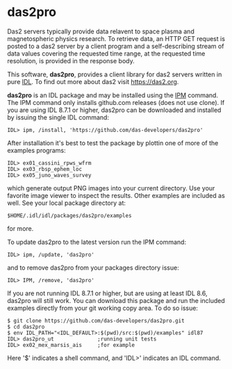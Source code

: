 # das2pro
Das2 servers typically provide data relavent to space plasma and magnetospheric
physics research.  To retrieve data, an HTTP GET request is posted to a das2 
server by a client program and a self-describing stream of data values covering
the requested time range, at the requested time resolution, is provided in the
response body.

This software, **das2pro**, provides a client library for das2 servers written in
pure [IDL](https://www.harrisgeospatial.com/docs/using_idl_home.html).  To find
out more about das2 visit https://das2.org.

**das2pro** is an IDL package and may be installed using the 
[IPM](https://www.harrisgeospatial.com/docs/ipm.html)  command.  The IPM
command only installs github.com releases (does not use clone).  If you are
using IDL 8.7.1 or higher, das2pro can be downloaded and installed by issuing
the single IDL command:

`IDL> ipm, /install, 'https://github.com/das-developers/das2pro'`

After installation it's best to test the package by plottin one of more of 
the examples programs:
```
IDL> ex01_cassini_rpws_wfrm
IDL> ex03_rbsp_ephem_loc
IDL> ex05_juno_waves_survey
```
which generate output PNG images into your current directory.  Use your
favorite image viewer to inspect the results.  Other examples are included as
well.  See your local package directory at: 

`$HOME/.idl/idl/packages/das2pro/examples`

for more.

To update das2pro to the latest version run the IPM command:

`IDL> ipm, /update, 'das2pro'`

and to remove das2pro from your packages directory issue:

`IDL> IPM, /remove, 'das2pro'`

If you are not running IDL 8.7.1 or higher, but are using at least IDL 8.6, 
das2pro will still work.  You can download this package and run the included
examples directly from your git working copy area.  To do so issue:
```
$ git clone https://github.com/das-developers/das2pro.git
$ cd das2pro
$ env IDL_PATH="<IDL_DEFAULT>:$(pwd)/src:$(pwd)/examples" idl87
IDL> das2pro_ut              ;running unit tests
IDL> ex02_mex_marsis_ais     ;for example
```
Here '$' indicates a shell command, and 'IDL>' indicates an IDL command.

